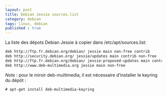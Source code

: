 ```yaml
---
layout: post
title: Debian Jessie sources.list
category: debian
tags: linux, debian
published : true
---
```


La liste des dépots Debian Jessie à copier dans /etc/apt/sources.list:

```bash
deb http://ftp.fr.debian.org/debian/ jessie main non-free contrib
deb http://security.debian.org/ jessie/updates main contrib non-free
deb http://ftp.fr.debian.org/debian/ jessie-proposed-updates main contrib non-free
deb http://www.deb-multimedia.org jessie main non-free
```
*Note* : pour le miroir deb-multimedia, il est nécessaire d’installer le keyring du dépôt :

```
# apt-get install deb-multimedia-keyring
```
